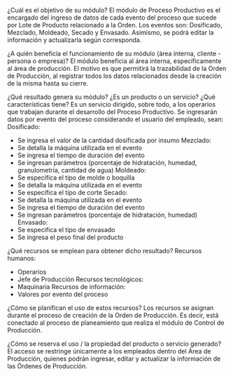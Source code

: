 ¿Cuál es el objetivo de su módulo?
El módulo de Proceso Productivo es el encargado del ingreso de datos de cada evento del proceso que sucede por Lote de Producto relacionado a la Orden. Los eventos son: Dosificado, Mezclado, Moldeado, Secado y Envasado. Asimismo, se podrá editar la información y actualizarla según corresponda.

¿A quién beneficia el funcionamiento de su módulo (área interna, cliente - persona o empresa)?
El módulo beneficia al área interna, específicamente al área de producción. El motivo es que permitirá la trazabilidad de la Orden de Producción, al registrar todos los datos relacionados desde la creación de la misma hasta su cierre.

¿Qué resultado genera su módulo? ¿Es un producto o un servicio? ¿Qué características tiene?
Es un servicio dirigido, sobre todo, a los operarios que trabajan durante el desarrollo del Proceso Productivo. Se ingresarán datos por evento del proceso considerando el usuario del empleado, sean:
Dosificado:
- Se ingresa el valor de la cantidad dosificada por insumo
Mezclado:
- Se detalla la máquina utilizada en el evento
- Se ingresa el tiempo de duración del evento
- Se ingresan parámetros (porcentaje de hidratación, humedad, granulometría, cantidad de agua)
Moldeado:
- Se especifica el tipo de molde o boquilla
- Se detalla la máquina utilizada en el evento
- Se especifica el tipo de corte
Secado:
- Se detalla la máquina utilizada en el evento
- Se ingresa el tiempo de duración del evento
- Se ingresan parámetros (porcentaje de hidratación, humedad)
Envasado:
- Se especifica el tipo de envasado
- Se ingresa el peso final del producto

¿Qué recursos se emplean para obtener dicho resultado?
Recursos humanos:
- Operarios
- Jefe de Producción
Recursos tecnológicos:
- Maquinaria
Recursos de información:
- Valores por evento del proceso

¿Cómo se planifican el uso de estos recursos?
Los recursos se asignan durante el proceso de creación de la Orden de Producción. Es decir, está conectado al proceso de planeamiento que realiza el módulo de Control de Producción.

¿Cómo se reserva el uso / la propiedad del producto o servicio generado?
El acceso se restringe únicamente a los empleados dentro del Área de Producción, quienes podrán ingresar, editar y actualizar la información de las Órdenes de Producción.
